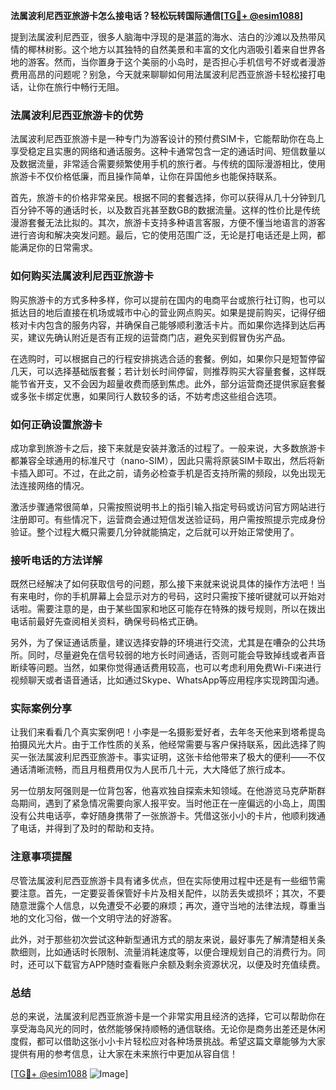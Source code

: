 **法属波利尼西亚旅游卡怎么接电话？轻松玩转国际通信[[TG💪+ @esim1088](https://t.me/s/esim1088)]**

提到法属波利尼西亚，很多人脑海中浮现的是湛蓝的海水、洁白的沙滩以及热带风情的椰林树影。这个地方以其独特的自然美景和丰富的文化内涵吸引着来自世界各地的游客。然而，当你置身于这个美丽的小岛时，是否担心手机信号不好或者漫游费用高昂的问题呢？别急，今天就来聊聊如何用法属波利尼西亚旅游卡轻松接打电话，让你在旅行中畅行无阻。

### 法属波利尼西亚旅游卡的优势

法属波利尼西亚旅游卡是一种专门为游客设计的预付费SIM卡，它能帮助你在岛上享受稳定且实惠的网络和通话服务。这种卡通常包含一定的通话时间、短信数量以及数据流量，非常适合需要频繁使用手机的旅行者。与传统的国际漫游相比，使用旅游卡不仅价格低廉，而且操作简单，让你在异国他乡也能保持联系。

首先，旅游卡的价格非常亲民。根据不同的套餐选择，你可以获得从几十分钟到几百分钟不等的通话时长，以及数百兆甚至数GB的数据流量。这样的性价比是传统漫游套餐无法比拟的。其次，旅游卡支持多种语言客服，方便不懂当地语言的游客进行咨询和解决突发问题。最后，它的使用范围广泛，无论是打电话还是上网，都能满足你的日常需求。

### 如何购买法属波利尼西亚旅游卡

购买旅游卡的方式多种多样，你可以提前在国内的电商平台或旅行社订购，也可以抵达目的地后直接在机场或城市中心的营业网点购买。如果是提前购买，记得仔细核对卡内包含的服务内容，并确保自己能够顺利激活卡片。而如果你选择到达后再买，建议先确认附近是否有正规的运营商门店，避免买到假冒伪劣产品。

在选购时，可以根据自己的行程安排挑选合适的套餐。例如，如果你只是短暂停留几天，可以选择基础版套餐；若计划长时间停留，则推荐购买大容量套餐，这样既能节省开支，又不会因为超量收费而感到焦虑。此外，部分运营商还提供家庭套餐或多张卡绑定优惠，如果同行人数较多的话，不妨考虑这些组合选项。

### 如何正确设置旅游卡

成功拿到旅游卡之后，接下来就是安装并激活的过程了。一般来说，大多数旅游卡都兼容全球通用的标准尺寸（nano-SIM），因此只需将原装SIM卡取出，然后将新卡插入即可。不过，在此之前，请务必检查手机是否支持所需的频段，以免出现无法连接网络的情况。

激活步骤通常很简单，只需按照说明书上的指引输入指定号码或访问官方网站进行注册即可。有些情况下，运营商会通过短信发送验证码，用户需按照提示完成身份验证。整个过程大概只需要几分钟就能搞定，之后就可以开始正常使用了。

### 接听电话的方法详解

既然已经解决了如何获取信号的问题，那么接下来就来说说具体的操作方法吧！当有来电时，你的手机屏幕上会显示对方的号码，这时只需按下接听键就可以开始对话啦。需要注意的是，由于某些国家和地区可能存在特殊的拨号规则，所以在拨出电话前最好先查阅相关资料，确保号码格式正确。

另外，为了保证通话质量，建议选择安静的环境进行交流，尤其是在嘈杂的公共场所。同时，尽量避免在信号较弱的地方长时间通话，否则可能会导致掉线或者声音断续等问题。当然，如果你觉得通话费用较高，也可以考虑利用免费Wi-Fi来进行视频聊天或者语音通话，比如通过Skype、WhatsApp等应用程序实现跨国沟通。

### 实际案例分享

让我们来看看几个真实案例吧！小李是一名摄影爱好者，去年冬天他来到塔希提岛拍摄风光大片。由于工作性质的关系，他经常需要与客户保持联系，因此选择了购买一张法属波利尼西亚旅游卡。事实证明，这张卡给他带来了极大的便利——不仅通话清晰流畅，而且月租费用仅为人民币几十元，大大降低了旅行成本。

另一位朋友阿强则是一位背包客，他喜欢独自探索未知领域。在他游览马克萨斯群岛期间，遇到了紧急情况需要向家人报平安。当时他正在一座偏远的小岛上，周围没有公共电话亭，幸好随身携带了一张旅游卡。凭借这张小小的卡片，他顺利拨通了电话，并得到了及时的帮助和支持。

### 注意事项提醒

尽管法属波利尼西亚旅游卡具有诸多优点，但在实际使用过程中还是有一些细节需要注意。首先，一定要妥善保管好卡片及相关配件，以防丢失或损坏；其次，不要随意泄露个人信息，以免遭受不必要的麻烦；再次，遵守当地的法律法规，尊重当地的文化习俗，做一个文明守法的好游客。

此外，对于那些初次尝试这种新型通讯方式的朋友来说，最好事先了解清楚相关条款细则，比如通话时长限制、流量消耗速度等，以便合理规划自己的消费行为。同时，还可以下载官方APP随时查看账户余额及剩余资源状况，以便及时充值续费。

### 总结

总的来说，法属波利尼西亚旅游卡是一个非常实用且经济的选择，它可以帮助你在享受海岛风光的同时，依然能够保持顺畅的通信联络。无论你是商务出差还是休闲度假，都可以借助这张小小卡片轻松应对各种场景挑战。希望这篇文章能够为大家提供有用的参考信息，让大家在未来旅行中更加从容自信！

[[TG💪+ @esim1088](https://t.me/s/esim1088) ![Image](https://i.postimg.cc/4NQfJmqS/Snipaste-2025-05-13-00-14-12.png)]
